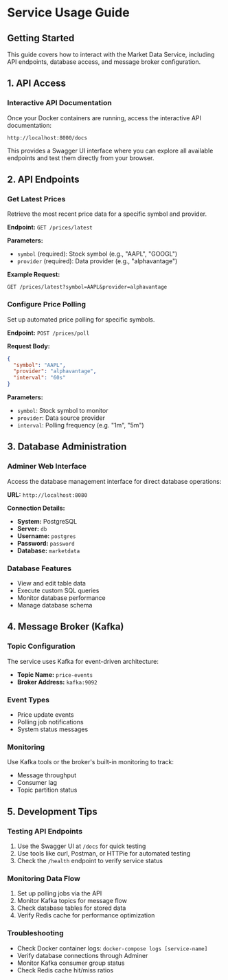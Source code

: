 # Service Usage Guide

## Getting Started

This guide covers how to interact with the Market Data Service, including API endpoints, database access, and message broker configuration.

## 1. API Access

### Interactive API Documentation
Once your Docker containers are running, access the interactive API documentation:

```
http://localhost:8000/docs
```

This provides a Swagger UI interface where you can explore all available endpoints and test them directly from your browser.

## 2. API Endpoints

### Get Latest Prices
Retrieve the most recent price data for a specific symbol and provider.

**Endpoint:** `GET /prices/latest`

**Parameters:**
- `symbol` (required): Stock symbol (e.g., "AAPL", "GOOGL")
- `provider` (required): Data provider (e.g., "alphavantage")

**Example Request:**
```http
GET /prices/latest?symbol=AAPL&provider=alphavantage
```

### Configure Price Polling
Set up automated price polling for specific symbols.

**Endpoint:** `POST /prices/poll`

**Request Body:**
```json
{
  "symbol": "AAPL",
  "provider": "alphavantage",
  "interval": "60s"
}
```

**Parameters:**
- `symbol`: Stock symbol to monitor
- `provider`: Data source provider
- `interval`: Polling frequency (e.g. "1m", "5m")

## 3. Database Administration

### Adminer Web Interface
Access the database management interface for direct database operations:

**URL:** `http://localhost:8080`

**Connection Details:**
- **System:** PostgreSQL
- **Server:** `db`
- **Username:** `postgres`
- **Password:** `password`
- **Database:** `marketdata`

### Database Features
- View and edit table data
- Execute custom SQL queries
- Monitor database performance
- Manage database schema

## 4. Message Broker (Kafka)

### Topic Configuration
The service uses Kafka for event-driven architecture:

- **Topic Name:** `price-events`
- **Broker Address:** `kafka:9092`

### Event Types
- Price update events
- Polling job notifications
- System status messages

### Monitoring
Use Kafka tools or the broker's built-in monitoring to track:
- Message throughput
- Consumer lag
- Topic partition status

## 5. Development Tips

### Testing API Endpoints
1. Use the Swagger UI at `/docs` for quick testing
2. Use tools like curl, Postman, or HTTPie for automated testing
3. Check the `/health` endpoint to verify service status

### Monitoring Data Flow
1. Set up polling jobs via the API
2. Monitor Kafka topics for message flow
3. Check database tables for stored data
4. Verify Redis cache for performance optimization

### Troubleshooting
- Check Docker container logs: `docker-compose logs [service-name]`
- Verify database connections through Adminer
- Monitor Kafka consumer group status
- Check Redis cache hit/miss ratios
